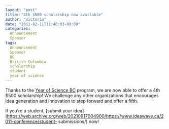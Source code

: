 ```yaml
---
layout: "post"
title: "4th $500 scholarship now available"
author: "victoria"
date: "2011-02-11T11:48:03-08:00"
categories:
  Announcement
  Sponsor
tags: 
  Announcement
  Sponsor
  BC
  British Columbia
  scholarship
  student
  year of science
---
```


Thanks to the [Year of Science
BC](https://web.archive.org/web/20210917004900/http://yearofsciencebc.ca/)
program, we are now able to offer a 4th $500 scholarship! We challenge any
other organizations that encourages idea generation and innovation to step
forward and offer a fifth.

If you’re a student, [submit your
idea](https://web.archive.org/web/20210917004900/https://www.ideawave.ca/2011-conference/student-
submissions/) now!


[//]: # (Retrieved from https://web.archive.org/web/20210917000602/https://www.ideawave.ca/4th-500-sponsorship-now-available/)